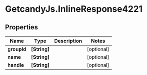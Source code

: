 # GetcandyJs.InlineResponse4221

## Properties

Name | Type | Description | Notes
------------ | ------------- | ------------- | -------------
**groupId** | **[String]** |  | [optional] 
**name** | **[String]** |  | [optional] 
**handle** | **[String]** |  | [optional] 


